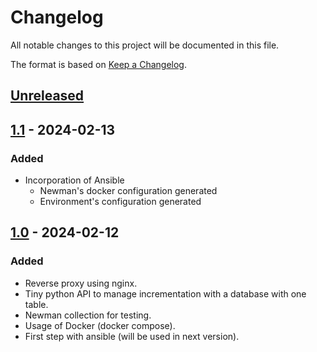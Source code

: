 # Changelog

All notable changes to this project will be documented in this file.

The format is based on [Keep a Changelog](https://keepachangelog.com/en/1.1.0/).

## [Unreleased]

## [1.1] - 2024-02-13

### Added

- Incorporation of Ansible
    - Newman's docker configuration generated
    - Environment's configuration generated

## [1.0] - 2024-02-12

### Added

- Reverse proxy using nginx.
- Tiny python API to manage incrementation with a database with one table.
- Newman collection for testing.
- Usage of Docker (docker compose).
- First step with ansible (will be used in next version).

[unreleased]: https://github.com/AlbertMcAvoy/infra/compare/v1.1...HEAD
[1.1]: https://github.com/AlbertMcAvoy/infra/compare/v1.0...v1.1
[1.0]: https://github.com/AlbertMcAvoy/infra/releases/tag/v1.0